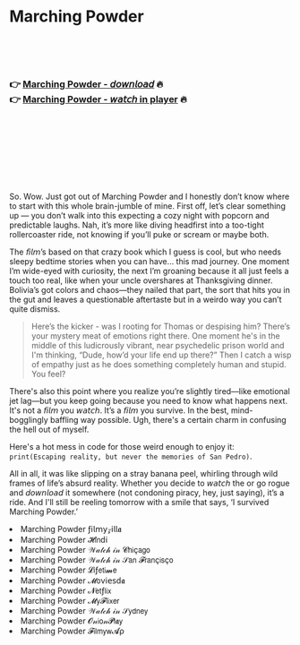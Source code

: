 <h1>Marching Powder</h1>

<br><br><br>

<h3>👉 <a href="https://Marks-fencifenmouths1981.github.io/xhzkomzqun/">Marching Powder - 𝘥𝘰𝘸𝘯𝘭𝘰𝘢𝘥</a> 🔥<br>
👉 <a href="https://Marks-fencifenmouths1981.github.io/xhzkomzqun/">Marching Powder - 𝘸𝘢𝘵𝘤𝘩 in player</a> 🔥
</h3>



<br><br><br><br><br><br><br>


So. Wow. Just got out of Marching Powder and I honestly don’t know where to start with this whole brain-jumble of mine. First off, let’s clear something up — you don’t walk into this   expecting a cozy night with popcorn and predictable laughs. Nah, it’s more like diving headfirst into a too-tight rollercoaster ride, not knowing if you’ll puke or scream or maybe both.

The 𝘧𝘪𝘭𝘮’s based on that crazy book which I guess is cool, but who needs sleepy bedtime stories when you can have... this mad journey. One moment I’m wide-eyed with curiosity, the next I’m groaning because it all just feels a touch too real, like when your uncle overshares at Thanksgiving dinner. Bolivia’s got colors and chaos—they nailed that part, the sort that hits you in the gut and leaves a questionable aftertaste but in a weirdo way you can’t quite dismiss.

>Here’s the kicker - was I rooting for Thomas or despising him? There’s your mystery meat of emotions right there. One moment he's in the middle of this ludicrously vibrant, near psychedelic prison world and I'm thinking, “Dude, how’d your life end up there?” Then I catch a wisp of empathy just as he does something completely human and stupid. You feel?

There's also this point where you realize you’re slightly tired—like emotional jet lag—but you keep going because you need to know what happens next. It's not a 𝘧𝘪𝘭𝘮 you 𝘸𝘢𝘵𝘤𝘩. It’s a 𝘧𝘪𝘭𝘮 you survive. In the best, mind-bogglingly baffling way possible. Ugh, there's a certain charm in confusing the hell out of myself.

Here's a hot mess in code for those weird enough to enjoy it: `print(Escaping reality, but never the memories of San Pedro)`.

All in all, it was like slipping on a stray banana peel, whirling through wild frames of life’s absurd reality. Whether you decide to 𝘸𝘢𝘵𝘤𝘩 the   or go rogue and 𝘥𝘰𝘸𝘯𝘭𝘰𝘢𝘥 it somewhere (not condoning piracy, hey, just saying), it’s a ride. And I'll still be reeling tomorrow with a smile that says, ‘I survived Marching Powder.’

<li>Marching Powder ƒ𝗂𝗅𝗆𝗒𝓏𝗂𝗅𝗅𝖆</li>
<li>Marching Powder 𝓗𝗂𝗇ԁ𝗂</li>
<li>Marching Powder 𝒲𝒶𝓉𝒸𝒽 𝒾𝓃 𝓒𝗁𝗂ç𝖺𝗀𝗈</li>
<li>Marching Powder 𝒲𝒶𝓉𝒸𝒽 𝒾𝓃 𝒮𝖺𝗇 𝓕𝗋𝖺𝗇ç𝗂𝗌ç𝗈</li>
<li>Marching Powder 𝓛𝗂ƒ𝖾𝗍𝗂𝓶𝖾</li>
<li>Marching Powder 𝓜𝗈ν𝗂𝖾𝗌ԁ𝖆</li>
<li>Marching Powder 𝓝𝖾𝗍ƒ𝗅𝗂𝗑</li>
<li>Marching Powder 𝓜𝗒𝓕𝗅𝗂𝗑𝖾𝗋</li>
<li>Marching Powder 𝒲𝒶𝓉𝒸𝒽 𝒾𝓃 𝒮𝗒𝖽𝗇𝖾𝗒</li>
<li>Marching Powder 𝓞𝓃𝗂𝗈𝓃𝓟𝗅𝖆𝗒</li>
<li>Marching Powder 𝓕𝗂𝗅𝗆𝗒𝗐𝓐ρ</li>
